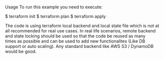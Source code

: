 Usage
To run this example you need to execute:

$ terraform init
$ terraform plan
$ terraform apply


The code is using terraform local backend and local state file which is not at all recommended for real use cases. In real life scenarios, remote backend and state locking should be used so that the code be reused as many times as possible and can be used to add new functionalites (Like DB support or auto scaling). Any standard backend like AWS S3 / DynamoDB would be good.
